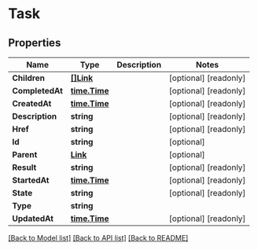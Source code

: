 # Task

## Properties

Name | Type | Description | Notes
------------ | ------------- | ------------- | -------------
**Children** | [**[]Link**](Link.md) |  | [optional] [readonly] 
**CompletedAt** | [**time.Time**](time.Time.md) |  | [optional] [readonly] 
**CreatedAt** | [**time.Time**](time.Time.md) |  | [optional] [readonly] 
**Description** | **string** |  | [optional] [readonly] 
**Href** | **string** |  | [optional] [readonly] 
**Id** | **string** |  | [optional] 
**Parent** | [**Link**](Link.md) |  | [optional] 
**Result** | **string** |  | [optional] [readonly] 
**StartedAt** | [**time.Time**](time.Time.md) |  | [optional] [readonly] 
**State** | **string** |  | [optional] [readonly] 
**Type** | **string** |  | 
**UpdatedAt** | [**time.Time**](time.Time.md) |  | [optional] [readonly] 

[[Back to Model list]](../README.md#documentation-for-models) [[Back to API list]](../README.md#documentation-for-api-endpoints) [[Back to README]](../README.md)


